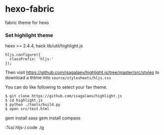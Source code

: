 hexo-fabric
===========

fabric theme for hexo

### Set highlight theme

hexo >= 2.4.4, hack lib/util/highlight.js
```
hljs.configure({
  classPrefix: 'hljs-'
});
```

Then visit https://github.com/isagalaev/highlight.js/tree/master/src/styles to download a thtme into `source/stylesheets/hljs.css`

You can do like following to select your fav theme.
```
$ git clone https://github.com/isagalaev/highlight.js
$ cd highlight.js
$ python ./tools/build.py
$ open src/test.html
```

gem install sass
gem install compass

:%s/.hljs-/.code ./g
